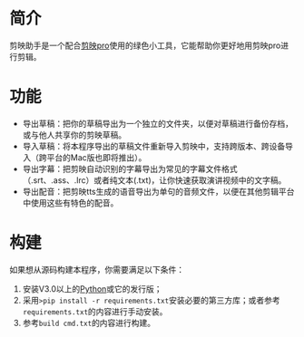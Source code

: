 # 简介

剪映助手是一个配合[剪映pro](https://lv.ulikecam.com/)使用的绿色小工具，它能帮助你更好地用剪映pro进行剪辑。

# 功能

- 导出草稿：把你的草稿导出为一个独立的文件夹，以便对草稿进行备份存档，或与他人共享你的剪映草稿。
- 导入草稿：将本程序导出的草稿文件重新导入剪映中，支持跨版本、跨设备导入（跨平台的Mac版也即将推出）。
- 导出字幕：把剪映自动识别的字幕导出为常见的字幕文件格式（.srt、.ass、.lrc）或者纯文本(.txt)，让你快速获取演讲视频中的文字稿。
- 导出配音：把剪映tts生成的语音导出为单句的音频文件，以便在其他剪辑平台中使用这些有特色的配音。

# 构建

如果想从源码构建本程序，你需要满足以下条件：

1. 安装V3.0以上的[Python](https://www.python.org/)或它的发行版；
2. 采用`>pip install -r requirements.txt`安装必要的第三方库；或者参考`requirements.txt`的内容进行手动安装。
3. 参考`build cmd.txt`的内容进行构建。
